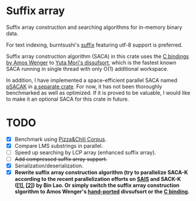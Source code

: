 Suffix array
============

Suffix array construction and searching algorithms for in-memory binary data.

For text indexing, burntsushi's [suffix](https://crates.io/crates/suffix) featuring utf-8 support is preferred.

Suffix array construction algorithm (SACA) in this crate uses the [C bindings by Amos Wenger](https://crates.io/crates/cdivsufsort) to [Yuta Mori's dissufsort](https://github.com/y-256/libdivsufsort), which is the fastest known SACA running in single thread with only O(1) additional workspace.

In addition, I have implemented a space-efficient parallel SACA named [pSACAK](https://ieeexplore.ieee.org/document/8371211) in [a separate crate](https://crates.io/crates/psacak). For now, it has not been thoroughly benchmarked as well as optimized. If it is proved to be valuable, I would like to make it an optional SACA for this crate in future.

TODO
=====
* [x] Benchmark using [Pizza&Chili Corpus](http://pizzachili.dcc.uchile.cl).
* [x] Compare LMS substrings in parallel.
* [ ] Speed up searching by LCP array (enhanced suffix array).
* [ ] <del>Add compressed suffix array support.</del>
* [x] Serialization/deserialization.
* [x] **Rewrite suffix array construction algorithm (try to parallelize SACA-K according to
      the recent parallelization efforts on [SAIS](https://link.springer.com/article/10.1007/s11227-018-2395-5) and
      SACK-K ([[1]](https://ieeexplore.ieee.org/document/8371211), [[2]](https://link.springer.com/chapter/10.1007%2F978-981-15-2767-8_30)) by Bin Lao.
      Or simply switch the suffix array construction slgorithm to Amos Wenger's [hand-ported](https://crates.io/crates/divsufsort) divsufsort or the [C binding](https://crates.io/crates/cdivsufsort).**
